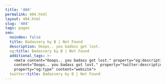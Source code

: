 ```yaml
---
title: '404'
permalink: 404.html
layout: 404.html
slug: '404'
tags: pages
seo:
  noindex: false
  title: Badassery by B | Not Found
  description: Ooops.. you badass got lost.
  og:title: Badassery by B | Not Found
  additional_tags: >-
    <meta content="Ooops.. you badass got lost." property="og:description"><meta
    content="Ooops.. you badass got lost." property="twitter:description"><meta
    property="og:type" content="website">
  twitter:title: Badassery by B | Not Found
---
```



